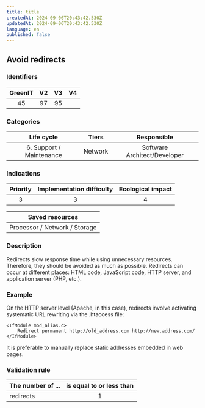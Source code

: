 ```yaml
---
title: title
createdAt: 2024-09-06T20:43:42.530Z
updatedAt: 2024-09-06T20:43:42.530Z
language: en
published: false
---
```

## Avoid redirects

### Identifiers

| GreenIT | V2  | V3  |  V4  |
|:-------:|:---:|:---:|:----:|
|    45   | 97  | 95  |      |

### Categories

|        Life cycle        |  Tiers  |         Responsible          |
|:------------------------:|:-------:|:----------------------------:|
| 6. Support / Maintenance | Network | Software Architect/Developer |

### Indications

|      Priority      | Implementation difficulty | Ecological impact |
|:------------------:|:-------------------------:|:-----------------:|
|         3          |             3             |         4         |

|                      Saved resources                      |
|:---------------------------------------------------------:|
|               Processor / Network / Storage               |

### Description

Redirects slow response time while using unnecessary resources. Therefore, they should be avoided as much as possible. Redirects can occur at different places: HTML code, JavaScript code, HTTP server, and application server (PHP, etc.).

### Example

On the HTTP server level (Apache, in this case), redirects involve activating systematic URL rewriting via the .htaccess file:

```apacheconf
<IfModule mod_alias.c>
    Redirect permanent http://old_address.com http://new.address.com/
</IfModule>
```
It is preferable to manually replace static addresses embedded in web pages.



### Validation rule

| The number of ... | is equal to or less than |  
|-------------------|:------------------------:|
| redirects         |            1             |
